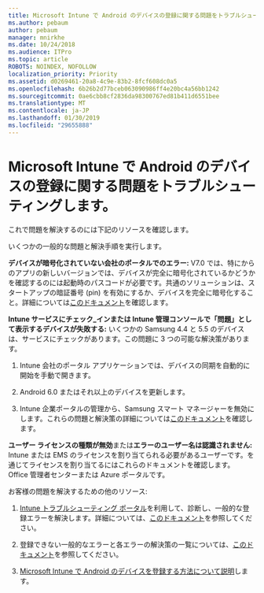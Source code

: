 ```yaml
---
title: Microsoft Intune で Android のデバイスの登録に関する問題をトラブルシューティングします。
ms.author: pebaum
author: pebaum
manager: mnirkhe
ms.date: 10/24/2018
ms.audience: ITPro
ms.topic: article
ROBOTS: NOINDEX, NOFOLLOW
localization_priority: Priority
ms.assetid: d0269461-20a8-4c9e-83b2-8fcf608dc0a5
ms.openlocfilehash: 6b26b2d77bceb063090986ff4e20bc4a56bb1242
ms.sourcegitcommit: 0ae6cbb8cf2836da98300767ed81b411d6551bee
ms.translationtype: MT
ms.contentlocale: ja-JP
ms.lasthandoff: 01/30/2019
ms.locfileid: "29655888"
---
```

# <a name="troubleshoot-issues-with-enrolling-android-devices-in-microsoft-intune"></a>Microsoft Intune で Android のデバイスの登録に関する問題をトラブルシューティングします。

これで問題を解決するのには下記のリソースを確認します。
  
いくつかの一般的な問題と解決手順を実行します。
  
 **デバイスが暗号化されていない会社のポータルでのエラー:** V7.0 では、特にからのアプリの新しいバージョンでは、デバイスが完全に暗号化されているかどうかを確認するのには起動時のパスコードが必要です。共通のソリューションは、スタートアップの暗証番号 (pin) を有効にするか、デバイスを完全に暗号化すること。詳細については[このドキュメント](https://docs.microsoft.com/intune-user-help/your-device-appears-encrypted-but-cp-says-otherwise-android)を確認します。 
  
 **Intune サービスにチェック_インまたは Intune 管理コンソールで「問題」として表示するデバイスが失敗する:** いくつかの Samsung 4.4 と 5.5 のデバイスは、サービスにチェックがあります。この問題に 3 つの可能な解決策があります。 
  
1. Intune 会社のポータル アプリケーションでは、デバイスの同期を自動的に開始を手動で開きます。
    
2. Android 6.0 またはそれ以上のデバイスを更新します。
    
3. Intune 企業ポータルの管理から、Samsung スマート マネージャーを無効にします。これらの問題と解決策の詳細については[このドキュメント](https://docs.microsoft.com/intune-classic/troubleshoot/troubleshoot-device-enrollment-in-intune#devices-fail-to-check-in-with-the-intune-service-and-display-as-unhealthy-in-the-intune-admin-console)を確認します。 
    
 **ユーザー ライセンスの種類が無効**または**エラーのユーザー名は認識されません:** Intune または EMS のライセンスを割り当てられる必要があるユーザーです。を通じてライセンスを割り当てるにはこれらのドキュメントを確認します。 Office 管理者センターまたは Azure ポータルです。 
  
お客様の問題を解決するための他のリソース:
  
1. [Intune トラブルシューティング ポータル](https://devicemanagement.microsoft.com/#blade/Microsoft_Intune_DeviceSettings/TroubleshootBlade)を利用して、診断し、一般的な登録エラーを解決します。詳細については、[このドキュメント](https://docs.microsoft.com/intune/help-desk-operators)を参照してください。 
    
2. 登録できない一般的なエラーと各エラーの解決策の一覧については、[このドキュメント](https://docs.microsoft.com/intune-classic/Troubleshoot/troubleshoot-device-enrollment-in-intune)を参照してください。 
    
3. [Microsoft Intune で Android のデバイスを登録する方法について説明](https://docs.microsoft.com/intune/android-enroll)します。
    

